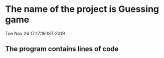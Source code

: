 # The name of the project is Guessing game 

Tue Nov 26 17:17:19 IST 2019

 ## The program contains  lines of code
